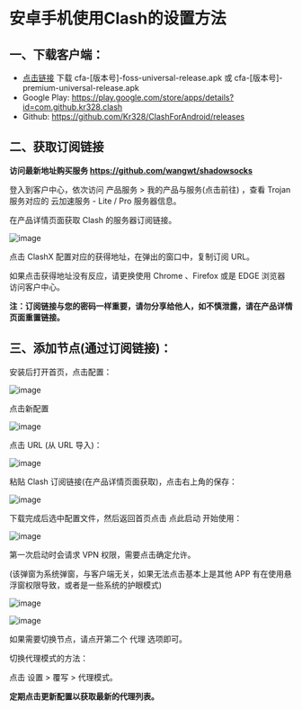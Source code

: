 # 安卓手机使用Clash的设置方法

## 一、下载客户端：

* [点击链接](https://repo.trojan-cdn.com/ClashForAndroid/LatestRelease/) 下载 cfa-[版本号]-foss-universal-release.apk 或 cfa-[版本号]-premium-universal-release.apk
* Google Play: https://play.google.com/store/apps/details?id=com.github.kr328.clash
* Github: https://github.com/Kr328/ClashForAndroid/releases

## 二、获取订阅链接

**访问最新地址购买服务 https://github.com/wangwt/shadowsocks**

登入到客户中心，依次访问 产品服务 > 我的产品与服务(点击前往) ，查看 Trojan 服务对应的 云加速服务 - Lite / Pro 服务器信息。

在产品详情页面获取 Clash 的服务器订阅链接。

![image](https://user-images.githubusercontent.com/7802071/194740423-1db9797f-2b3c-4948-af93-d422a66eccdc.png)

点击 ClashX 配置对应的获得地址，在弹出的窗口中，复制订阅 URL。

如果点击获得地址没有反应，请更换使用 Chrome 、Firefox 或是 EDGE 浏览器访问客户中心。

**注：订阅链接与您的密码一样重要，请勿分享给他人，如不慎泄露，请在产品详情页面重置链接。**

## 三、添加节点(通过订阅链接)：

安装后打开首页，点击配置：

![image](https://user-images.githubusercontent.com/7802071/194740566-4209b5de-fde8-406a-bc56-586f3e2924b9.png)

点击新配置

![image](https://user-images.githubusercontent.com/7802071/194740576-adcf9b75-67bd-4dbb-b2c7-dbeb80699046.png)

点击 URL (从 URL 导入)：

![image](https://user-images.githubusercontent.com/7802071/194740589-da68e01b-3166-4c02-a7ec-95a6298956d4.png)

粘贴 Clash 订阅链接(在产品详情页面获取)，点击右上角的保存：

![image](https://user-images.githubusercontent.com/7802071/194740607-08996cb6-8849-4a43-b5c5-53e46b443667.png)

下载完成后选中配置文件，然后返回首页点击 点此启动 开始使用：

![image](https://user-images.githubusercontent.com/7802071/194740622-90ed71c8-2ed1-4388-9b9b-468375de020e.png)

第一次启动时会请求 VPN 权限，需要点击确定允许。

(该弹窗为系统弹窗，与客户端无关，如果无法点击基本上是其他 APP 有在使用悬浮窗权限导致，或者是一些系统的护眼模式)

![image](https://user-images.githubusercontent.com/7802071/194740631-a4b726ed-9ae4-41a4-84a0-12799ac16609.png)

![image](https://user-images.githubusercontent.com/7802071/194740658-faf61b3a-5048-4304-9542-3f82d94ba579.png)

如果需要切换节点，请点开第二个 代理 选项即可。

切换代理模式的方法：

点击 设置 > 覆写 > 代理模式。

**定期点击更新配置以获取最新的代理列表。**
